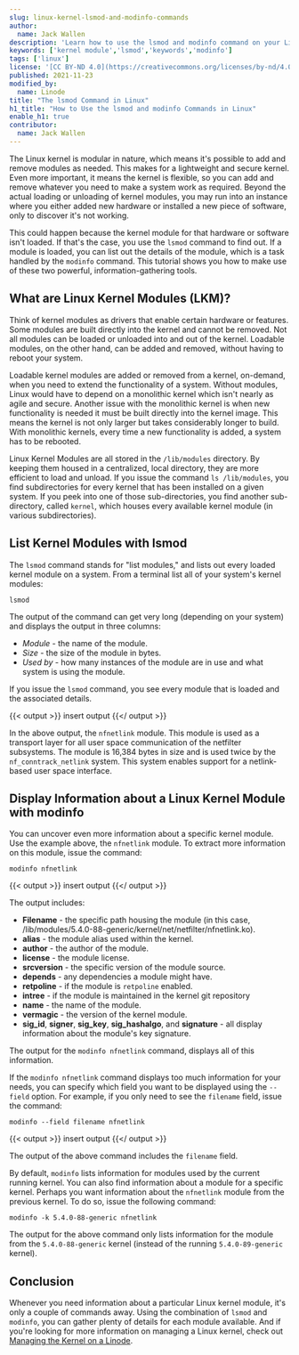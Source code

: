 ```yaml
---
slug: linux-kernel-lsmod-and-modinfo-commands
author:
  name: Jack Wallen
description: 'Learn how to use the lsmod and modinfo command on your Linux system. These commands provide information on the Linux kernel modules installed on your desktop or server.'
keywords: ['kernel module','lsmod','keywords','modinfo']
tags: ['linux']
license: '[CC BY-ND 4.0](https://creativecommons.org/licenses/by-nd/4.0)'
published: 2021-11-23
modified_by:
  name: Linode
title: "The lsmod Command in Linux"
h1_title: "​​How to Use the lsmod and modinfo Commands in Linux"
enable_h1: true
contributor:
  name: Jack Wallen
---
```


The Linux kernel is modular in nature, which means it's possible to add and remove modules as needed. This makes for a lightweight and secure kernel. Even more important, it means the kernel is flexible, so you can add and remove whatever you need to make a system work as required. Beyond the actual loading or unloading of kernel modules, you may run into an instance where you either added new hardware or installed a new piece of software, only to discover it's not working.

This could happen because the kernel module for that hardware or software isn't loaded. If that's the case, you use the `lsmod` command to find out. If a module is loaded, you can list out the details of the module, which is a task handled by the `modinfo` command. This tutorial shows you how to make use of these two powerful, information-gathering tools.

## What are Linux Kernel Modules (LKM)?

Think of kernel modules as drivers that enable certain hardware or features. Some modules are built directly into the kernel and cannot be removed. Not all modules can be loaded or unloaded into and out of the kernel. Loadable modules, on the other hand, can be added and removed, without having to reboot your system.

Loadable kernel modules are added or removed from a kernel, on-demand, when you need to extend the functionality of a system. Without modules, Linux would have to depend on a monolithic kernel which isn't nearly as agile and secure. Another issue with the monolithic kernel is when new functionality is needed it must be built directly into the kernel image. This means the kernel is not only larger but takes considerably longer to build. With monolithic kernels, every time a new functionality is added, a system has to be rebooted.

Linux Kernel Modules are all stored in the `/lib/modules` directory. By keeping them housed in a centralized, local directory, they are more efficient to load and unload. If you issue the command `ls /lib/modules`, you find subdirectories for every kernel that has been installed on a given system. If you peek into one of those sub-directories, you find another sub-directory, called `kernel`, which houses every available kernel module (in various subdirectories).

## List Kernel Modules with lsmod

The `lsmod` command stands for "list modules," and lists out every loaded kernel module on a system. From a terminal list all of your system's kernel modules:

    lsmod

The output of the command can get very long (depending on your system) and displays the output in three columns:

- *Module* - the name of the module.
- *Size* - the size of the module in bytes.
- *Used by* - how many instances of the module are in use and what system is using the module.

If you issue the `lsmod` command, you see every module that is loaded and the associated details.

{{< output >}}
insert output
{{</ output >}}

In the above output, the `nfnetlink` module. This module is used as a transport layer for all user space communication of the netfilter subsystems. The module is 16,384 bytes in size and is used twice by the `nf_conntrack_netlink` system. This system enables support for a netlink-based user space interface.

## Display Information about a Linux Kernel Module with modinfo

You can uncover even more information about a specific kernel module. Use the example above, the `nfnetlink` module. To extract more information on this module, issue the command:

    modinfo nfnetlink

{{< output >}}
insert output
{{</ output >}}

The output includes:

- **Filename** - the specific path housing the module (in this case, /lib/modules/5.4.0-88-generic/kernel/net/netfilter/nfnetlink.ko).
- **alias** - the module alias used within the kernel.
- **author** - the author of the module.
- **license** - the module license.
- **srcversion** - the specific version of the module source.
- **depends** - any dependencies a module might have.
- **retpoline** - if the module is `retpoline` enabled.
- **intree** - if the module is maintained in the kernel git repository
- **name** - the name of the module.
- **vermagic** - the version of the kernel module.
- **sig_id**, **signer**, **sig_key**, **sig_hashalgo**, and **signature** - all display information about the module's key signature.

The output for the `modinfo nfnetlink` command, displays all of this information.

If the `modinfo nfnetlink` command displays too much information for your needs, you can specify which field you want to be displayed using the `--field` option. For example, if you only need to see the `filename` field, issue the command:

    modinfo --field filename nfnetlink

{{< output >}}
insert output
{{</ output >}}

The output of the above command includes the `filename` field.

By default, `modinfo` lists information for modules used by the current running kernel. You can also find information about a module for a specific kernel. Perhaps you want information about the `nfnetlink` module from the previous kernel. To do so, issue the following command:

    modinfo -k 5.4.0-88-generic nfnetlink

The output for the above command only lists information for the module from the `5.4.0-88-generic` kernel (instead of the running `5.4.0-89-generic` kernel).

## Conclusion

Whenever you need information about a particular Linux kernel module, it's only a couple of commands away. Using the combination of `lsmod` and `modinfo`, you can gather plenty of details for each module available. And if you're looking for more information on managing a Linux kernel, check out [Managing the Kernel on a Linode](/docs/guides/managing-the-kernel-on-a-linode/).